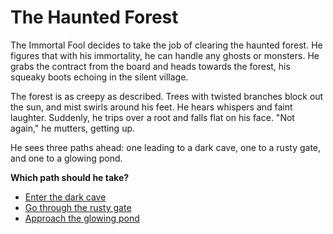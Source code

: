 # The Haunted Forest

The Immortal Fool decides to take the job of clearing the haunted forest. He figures that with his immortality, he can handle any ghosts or monsters. He grabs the contract from the board and heads towards the forest, his squeaky boots echoing in the silent village.

The forest is as creepy as described. Trees with twisted branches block out the sun, and mist swirls around his feet. He hears whispers and faint laughter. Suddenly, he trips over a root and falls flat on his face. "Not again," he mutters, getting up.

He sees three paths ahead: one leading to a dark cave, one to a rusty gate, and one to a glowing pond.

**Which path should he take?**

*   [Enter the dark cave](cave.md)
*   [Go through the rusty gate](gate.md)
*   [Approach the glowing pond](pond.md)